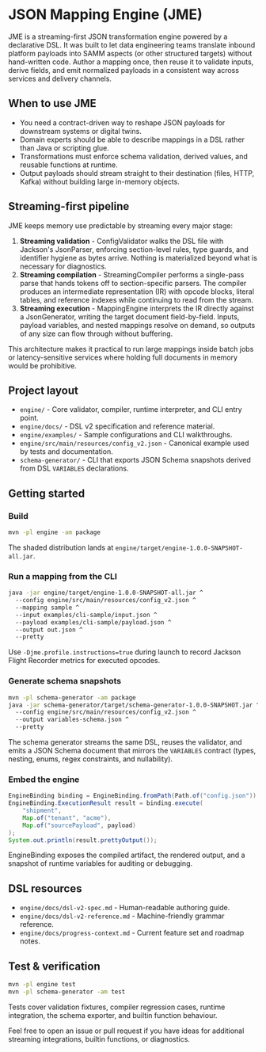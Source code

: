 # JSON Mapping Engine (JME)

JME is a streaming-first JSON transformation engine powered by a declarative DSL. It was built to let data engineering teams translate inbound platform payloads into SAMM aspects (or other structured targets) without hand-written code. Author a mapping once, then reuse it to validate inputs, derive fields, and emit normalized payloads in a consistent way across services and delivery channels.

## When to use JME

- You need a contract-driven way to reshape JSON payloads for downstream systems or digital twins.
- Domain experts should be able to describe mappings in a DSL rather than Java or scripting glue.
- Transformations must enforce schema validation, derived values, and reusable functions at runtime.
- Output payloads should stream straight to their destination (files, HTTP, Kafka) without building large in-memory objects.

## Streaming-first pipeline

JME keeps memory use predictable by streaming every major stage:

1. **Streaming validation** - ConfigValidator walks the DSL file with Jackson's JsonParser, enforcing section-level rules, type guards, and identifier hygiene as bytes arrive. Nothing is materialized beyond what is necessary for diagnostics.
2. **Streaming compilation** - StreamingCompiler performs a single-pass parse that hands tokens off to section-specific parsers. The compiler produces an intermediate representation (IR) with opcode blocks, literal tables, and reference indexes while continuing to read from the stream.
3. **Streaming execution** - MappingEngine interprets the IR directly against a JsonGenerator, writing the target document field-by-field. Inputs, payload variables, and nested mappings resolve on demand, so outputs of any size can flow through without buffering.

This architecture makes it practical to run large mappings inside batch jobs or latency-sensitive services where holding full documents in memory would be prohibitive.

## Project layout

- `engine/` - Core validator, compiler, runtime interpreter, and CLI entry point.
- `engine/docs/` - DSL v2 specification and reference material.
- `engine/examples/` - Sample configurations and CLI walkthroughs.
- `engine/src/main/resources/config_v2.json` - Canonical example used by tests and documentation.
- `schema-generator/` - CLI that exports JSON Schema snapshots derived from DSL `VARIABLES` declarations.

## Getting started

### Build

```bash
mvn -pl engine -am package
```

The shaded distribution lands at `engine/target/engine-1.0.0-SNAPSHOT-all.jar`.

### Run a mapping from the CLI

```bash
java -jar engine/target/engine-1.0.0-SNAPSHOT-all.jar ^
  --config engine/src/main/resources/config_v2.json ^
  --mapping sample ^
  --input examples/cli-sample/input.json ^
  --payload examples/cli-sample/payload.json ^
  --output out.json ^
  --pretty
```

Use `-Djme.profile.instructions=true` during launch to record Jackson Flight Recorder metrics for executed opcodes.

### Generate schema snapshots

```bash
mvn -pl schema-generator -am package
java -jar schema-generator/target/schema-generator-1.0.0-SNAPSHOT.jar ^
  --config engine/src/main/resources/config_v2.json ^
  --output variables-schema.json ^
  --pretty
```

The schema generator streams the same DSL, reuses the validator, and emits a JSON Schema document that mirrors the `VARIABLES` contract (types, nesting, enums, regex constraints, and nullability).

### Embed the engine

```java
EngineBinding binding = EngineBinding.fromPath(Path.of("config.json"));
EngineBinding.ExecutionResult result = binding.execute(
    "shipment",
    Map.of("tenant", "acme"),
    Map.of("sourcePayload", payload)
);
System.out.println(result.prettyOutput());
```

EngineBinding exposes the compiled artifact, the rendered output, and a snapshot of runtime variables for auditing or debugging.

## DSL resources

- `engine/docs/dsl-v2-spec.md` - Human-readable authoring guide.
- `engine/docs/dsl-v2-reference.md` - Machine-friendly grammar reference.
- `engine/docs/progress-context.md` - Current feature set and roadmap notes.

## Test & verification

```bash
mvn -pl engine test
mvn -pl schema-generator -am test
```

Tests cover validation fixtures, compiler regression cases, runtime integration, the schema exporter, and builtin function behaviour.

Feel free to open an issue or pull request if you have ideas for additional streaming integrations, builtin functions, or diagnostics.
